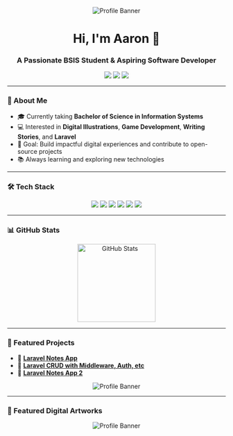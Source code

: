 <!-- Banner or header image (optional) -->
<p align="center">
  <img src="https://64.media.tumblr.com/88366aa4bca89b3490be78c42a942c75/94d3dca257888962-e4/s540x810/4a99c2d876f9532dd327c78b907a3508c87f643c.gif" alt="Profile Banner">
</p>

<!-- Greeting -->
<h1 align="center">Hi, I'm Aaron 👋</h1>
<h3 align="center">A Passionate BSIS Student & Aspiring Software Developer</h3>

<!-- Badges -->
<p align="center">
  <a href="mailto:realbarondedios@gmail.com"><img src="https://img.shields.io/badge/Email-D14836?style=for-the-badge&logo=gmail&logoColor=white"/></a>
  <a href="https://www.linkedin.com/in/aaronjobbacani/"><img src="https://img.shields.io/badge/LinkedIn-0A66C2?style=for-the-badge&logo=linkedin&logoColor=white"/></a>
  <a href="https://github.com/barondedios"><img src="https://img.shields.io/github/followers/yourusername?label=Follow&style=for-the-badge"/></a>
</p>

---

### 🚀 About Me
- 🎓 Currently taking **Bachelor of Science in Information Systems**
- 💻 Interested in **Digital Illustrations**, **Game Development**, **Writing Stories**, and **Laravel**
- 🎯 Goal: Build impactful digital experiences and contribute to open-source projects
- 📚 Always learning and exploring new technologies

---

### 🛠 Tech Stack
<p align="center">
  <img src="https://img.shields.io/badge/Laravel-FF2D20?style=for-the-badge&logo=laravel&logoColor=white"/>
  <img src="https://img.shields.io/badge/PHP-777BB4?style=for-the-badge&logo=php&logoColor=white"/>
  <img src="https://img.shields.io/badge/JavaScript-F7DF1E?style=for-the-badge&logo=javascript&logoColor=black"/>
  <img src="https://img.shields.io/badge/React-20232A?style=for-the-badge&logo=react&logoColor=61DAFB"/>
  <img src="https://img.shields.io/badge/MySQL-4479A1?style=for-the-badge&logo=mysql&logoColor=white"/>
  <img src="https://img.shields.io/badge/Tailwind_CSS-38B2AC?style=for-the-badge&logo=tailwind-css&logoColor=white"/>
</p>

---

### 📊 GitHub Stats
<p align="center">
  <img height="180em" src="https://github-readme-stats.vercel.app/api?username=barondedios&show_icons=true&theme=github_dark" alt="GitHub Stats"/>
</p>

---

### 📂 Featured Projects
- 📝 [**Laravel Notes App**](https://github.com/barondedios/Final-Note-App)
- 📝 [**Laravel CRUD with Middleware, Auth, etc**](https://github.com/barondedios/WAD-Practical-Exam-Finals)
- 📝 [**Laravel Notes App 2**](https://github.com/barondedios/NoteApp)<!-- Banner or header image (optional) -->
<p align="center">
  <img src="https://c.tenor.com/DNYUbUOJLusAAAAC/tenor.gif" alt="Profile Banner">
</p>

---

### 📂 Featured Digital Artworks
<p align="center">
  <img src="https://i.imgur.com/F1qFNEk.jpeg" alt="Profile Banner">
</p>


